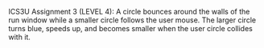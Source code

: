 ICS3U Assignment 3 (LEVEL 4): A circle bounces around the walls of the run window while a smaller circle follows the user mouse. The larger circle turns blue, speeds up, and becomes smaller when the user circle collides with it. 
